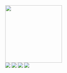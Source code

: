  <div>
  <a href="https://github.com/marigfs">
  <img height="180em" src="https://github-readme-stats.vercel.app/api?username=marigfs&show_icons=true&theme=tokyonight&include_all_commits=true&count_private=true"/>
 

 
 <br>
 
 
<div> 
  <a href="https://www.instagram.com/marigfsales/" target="_blank"><img src="https://img.shields.io/badge/-Instagram-%23E4405F?style=for-the-badge&logo=instagram&logoColor=white" target="_blank"></a>
 <a href="" target="_blank"><img src="https://img.shields.io/badge/Discord-7289DA?style=for-the-badge&logo=discord&logoColor=white" target="_blank"></a> 
  <a href="https://mail.google.com/mail/u/1/#inbox?compose=GTvVlcSDbFjxGtnvHWdRkZbjpwmDjFGSTSjplQCjJSJtmjjllxFJSdXFRBKKWBSBLFBJJLWgtCCJB"><img src="https://img.shields.io/badge/-Gmail-%23333?style=for-the-badge&logo=gmail&logoColor=white" target="_blank"></a>
  <a href="https://www.linkedin.com/in/mariana-sales-295835229/" target="_blank"><img src="https://img.shields.io/badge/-LinkedIn-%230077B5?style=for-the-badge&logo=linkedin&logoColor=white" target="_blank"></a> 
 
 
</div>
